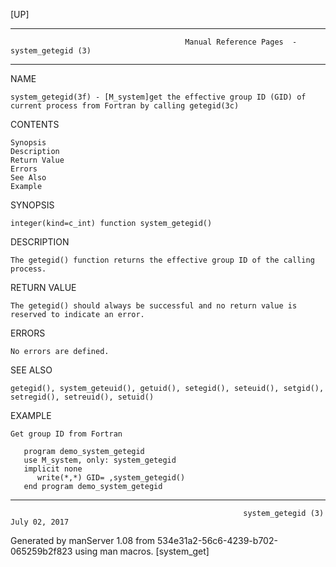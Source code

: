 [UP]

-----------------------------------------------------------------------------------------------------------------------------------
                                           Manual Reference Pages  - system_getegid (3)
-----------------------------------------------------------------------------------------------------------------------------------
                                                                 
NAME

    system_getegid(3f) - [M_system]get the effective group ID (GID) of current process from Fortran by calling getegid(3c)

CONTENTS

    Synopsis
    Description
    Return Value
    Errors
    See Also
    Example

SYNOPSIS

    integer(kind=c_int) function system_getegid()

DESCRIPTION

    The getegid() function returns the effective group ID of the calling process.

RETURN VALUE

    The getegid() should always be successful and no return value is reserved to indicate an error.

ERRORS

    No errors are defined.

SEE ALSO

    getegid(), system_geteuid(), getuid(), setegid(), seteuid(), setgid(), setregid(), setreuid(), setuid()

EXAMPLE

    Get group ID from Fortran

       program demo_system_getegid
       use M_system, only: system_getegid
       implicit none
          write(*,*) GID= ,system_getegid()
       end program demo_system_getegid



-----------------------------------------------------------------------------------------------------------------------------------

                                                        system_getegid (3)                                            July 02, 2017

Generated by manServer 1.08 from 534e31a2-56c6-4239-b702-065259b2f823 using man macros.
                                                           [system_get]
